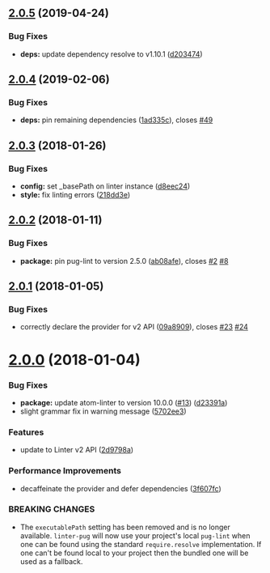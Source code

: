 ## [2.0.5](https://github.com/AtomLinter/atom-linter-pug/compare/v2.0.4...v2.0.5) (2019-04-24)


### Bug Fixes

* **deps:** update dependency resolve to v1.10.1 ([d203474](https://github.com/AtomLinter/atom-linter-pug/commit/d203474))

## [2.0.4](https://github.com/AtomLinter/atom-linter-pug/compare/v2.0.3...v2.0.4) (2019-02-06)


### Bug Fixes

* **deps:** pin remaining dependencies ([1ad335c](https://github.com/AtomLinter/atom-linter-pug/commit/1ad335c)), closes [#49](https://github.com/AtomLinter/atom-linter-pug/issues/49)

<a name="2.0.3"></a>
## [2.0.3](https://github.com/AtomLinter/atom-linter-pug/compare/v2.0.2...v2.0.3) (2018-01-26)


### Bug Fixes

* **config:** set _basePath on linter instance ([d8eec24](https://github.com/AtomLinter/atom-linter-pug/commit/d8eec24))
* **style:** fix linting errors ([218dd3e](https://github.com/AtomLinter/atom-linter-pug/commit/218dd3e))

<a name="2.0.2"></a>
## [2.0.2](https://github.com/AtomLinter/atom-linter-pug/compare/v2.0.1...v2.0.2) (2018-01-11)


### Bug Fixes

* **package:** pin pug-lint to version 2.5.0 ([ab08afe](https://github.com/AtomLinter/atom-linter-pug/commit/ab08afe)), closes [#2](https://github.com/AtomLinter/atom-linter-pug/issues/2) [#8](https://github.com/AtomLinter/atom-linter-pug/issues/8)

<a name="2.0.1"></a>
## [2.0.1](https://github.com/AtomLinter/atom-linter-pug/compare/v2.0.0...v2.0.1) (2018-01-05)


### Bug Fixes

* correctly declare the provider for v2 API ([09a8909](https://github.com/AtomLinter/atom-linter-pug/commit/09a8909)), closes [#23](https://github.com/AtomLinter/atom-linter-pug/issues/23) [#24](https://github.com/AtomLinter/atom-linter-pug/issues/24)

<a name="2.0.0"></a>
# [2.0.0](https://github.com/AtomLinter/atom-linter-pug/compare/v1.3.1...v2.0.0) (2018-01-04)


### Bug Fixes

* **package:** update atom-linter to version 10.0.0 ([#13](https://github.com/AtomLinter/atom-linter-pug/issues/13)) ([d23391a](https://github.com/AtomLinter/atom-linter-pug/commit/d23391a))
* slight grammar fix in warning message ([5702ee3](https://github.com/AtomLinter/atom-linter-pug/commit/5702ee3))


### Features

* update to Linter v2 API ([2d9798a](https://github.com/AtomLinter/atom-linter-pug/commit/2d9798a))


### Performance Improvements

* decaffeinate the provider and defer dependencies ([3f607fc](https://github.com/AtomLinter/atom-linter-pug/commit/3f607fc))


### BREAKING CHANGES

* The `executablePath` setting has been removed and is no longer
available. `linter-pug` will now use your project's local `pug-lint`
when one can be found using the standard `require.resolve`
implementation. If one can't be found local to your project then the
bundled one will be used as a fallback.
